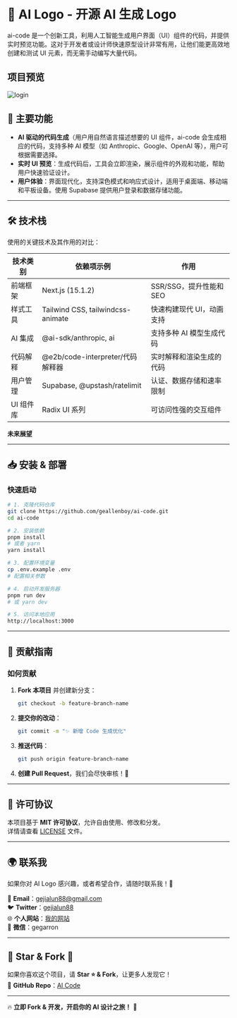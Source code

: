 # 🎨 AI Logo - 开源 AI 生成 Logo

ai-code 是一个创新工具，利用人工智能生成用户界面（UI）组件的代码，并提供实时预览功能。这对于开发者或设计师快速原型设计非常有用，让他们能更高效地创建和测试 UI 元素，而无需手动编写大量代码。

## 项目预览

![login](./public/ai-code.gif)

## 🚀 主要功能

- **AI 驱动的代码生成**（用户用自然语言描述想要的 UI 组件，ai-code 会生成相应的代码，支持多种 AI 模型（如 Anthropic、Google、OpenAI 等），用户可根据需要选择。
- **实时 UI 预览**：生成代码后，工具会立即渲染，展示组件的外观和功能，帮助用户快速验证设计。
- **用户体验**：界面现代化，支持深色模式和响应式设计，适用于桌面端、移动端和平板设备。使用 Supabase 提供用户登录和数据存储功能。

---

## 🛠️ 技术栈

使用的关键技术及其作用的对比：

| **技术类别** | **依赖项示例**                    | **作用**                  |
| ------------ | --------------------------------- | ------------------------- |
| 前端框架     | Next.js (15.1.2)                  | SSR/SSG，提升性能和 SEO   |
| 样式工具     | Tailwind CSS, tailwindcss-animate | 快速构建现代 UI，动画支持 |
| AI 集成      | @ai-sdk/anthropic, ai             | 支持多种 AI 模型生成代码  |
| 代码解释     | @e2b/code-interpreter/代码解释器  | 实时解释和渲染生成的代码  |
| 用户管理     | Supabase, @upstash/ratelimit      | 认证、数据存储和速率限制  |
| UI 组件库    | Radix UI 系列                     | 可访问性强的交互组件      |

**未来展望**

---

## 📥 安装 & 部署

### **快速启动**

```bash
# 1. 克隆代码仓库
git clone https://github.com/geallenboy/ai-code.git
cd ai-code

# 2. 安装依赖
pnpm install
# 或者 yarn
yarn install

# 3. 配置环境变量
cp .env.example .env
# 配置相关参数

# 4. 启动开发服务器
pnpm run dev
# 或 yarn dev

# 5. 访问本地应用
http://localhost:3000
```

---

## 🤝 贡献指南

### **如何贡献**

1. **Fork 本项目** 并创建新分支：
   ```bash
   git checkout -b feature-branch-name
   ```
2. **提交你的改动**：
   ```bash
   git commit -m "✨ 新增 Code 生成优化"
   ```
3. **推送代码**：
   ```bash
   git push origin feature-branch-name
   ```
4. **创建 Pull Request**，我们会尽快审核！🎉

---

## 📄 许可协议

本项目基于 **MIT 许可协议**，允许自由使用、修改和分发。  
详情请查看 [LICENSE](LICENSE) 文件。

---

## 🌍 联系我

如果你对 AI Logo 感兴趣，或者希望合作，请随时联系我！💬

📧 **Email**：[gejialun88@gmail.com](mailto:gejialun88@gmail.com)  
🐦 **Twitter**：[gejialun88](https://x.com/gejialun88)  
🌐 **个人网站**：[我的网站](https://gegarron.com)  
💬 **微信**：gegarron

---

## 🌟 Star & Fork 🌟

如果你喜欢这个项目，请 **Star ⭐ & Fork**，让更多人发现它！  
🔗 **GitHub Repo**：[AI Code](https://github.com/geallenboy/ai-code)

---

🔥 **立即 Fork & 开发，开启你的 AI 设计之旅！** 🚀
